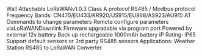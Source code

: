 Wall Attachable
LoRaWANv1.0.3 Class A protocol
RS485 / Modbus protocol
Frequency Bands: CN470/EU433/KR920/US915/EU868/AS923/AU915
AT Commands to change parameters
Remote configure parameters viaLoRaWANDownlink
Firmware upgradable via program port
Powered by external 12v battery
Back up rechargeable 1000mAh battery
IP Rating: IP65
Support default sensors or 3rd party RS485 sensors
Applications:
Weather Station
RS485 to LoRaWAN Converter
